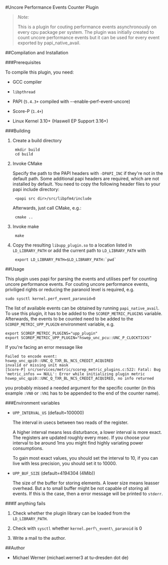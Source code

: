 #Uncore Performance Events Counter Plugin

> *Note:*
>
> This is a plugin for couting performance events asynchronously on every cpu package per system.
> The plugin was initially created to count uncore performance events but it can be used for every
> event exported by papi\_native\_avail.

##Compilation and Installation

###Prerequisites

To compile this plugin, you need:

* GCC compiler

* `libpthread`

* PAPI (`5.4.3+` compiled with --enable-perf-event-uncore)

* Score-P (`1.4+`)

* Linux Kernel 3.10+ (Haswell EP Support 3.16+)


###Building

1. Create a build directory

        mkdir build
        cd build

2. Invoke CMake

    Specify the path to the PAPI headers with `-DPAPI_INC` if they're not in the default path.
    Some additional papi headers are required, which are not installed by default.
    You need to copy the following header files to your papi include directory:

        <papi src dir>/src/libpfm4/include

    Afterwards, just call CMake, e.g.:

        cmake ..

3. Invoke make

        make

4. Copy the resulting `libupp_plugin.so` to a location listed in `LD_LIBRARY_PATH` or add the
    current path to `LD_LIBRARY_PATH` with

        export LD_LIBRARY_PATH=$LD_LIBRARY_PATH:`pwd`

##Usage

This plugin uses papi for parsing the events and utilises perf for counting uncore performance
events. For couting uncore performance events, priviliged rights or reducing the paranoid level is
required, e.g.

    sudo sysctl kernel.perf_event_paranoid=0

The list of available events can be obtained by running `papi_native_avail`. To use this plugin, it
has to be added to the `SCOREP_METRIC_PLUGINS` variable. Afterwards, the events to be counted need
to be added to the `SCOREP_METRIC_UPP_PLUGIN` environment variable, e.g.

    export SCOREP_METRIC_PLUGINS="upp_plugin"
    export SCOREP_METRIC_UPP_PLUGIN="hswep_unc_pcu::UNC_P_CLOCKTICKS"

If you're facing an error message like

    Failed to encode event: hswep_unc_qpi0::UNC_Q_TXR_BL_NCS_CREDIT_ACQUIRED
    invalid or missing unit mask
    [Score-P] src/services/metric/scorep_metric_plugins.c:522: Fatal: Bug 'metric_infos == NULL': Error while initializing plugin metric hswep_unc_qpi0::UNC_Q_TXR_BL_NCS_CREDIT_ACQUIRED, no info returned

you probably missed a needed argument for the specific counter (in this example `:VN0` or `:VN1` has
to be appended to the end of the counter name).

###Environment variables

* `UPP_INTERVAL_US` (default=100000)

    The interval in usecs between two reads of the register.

    A higher interval means less disturbance, a lower interval is more exact. The registers are
    updated roughly every msec. If you choose your interval to be around 1ms you might find highly
    variating power consumptions.

    To gain most exact values, you should set the interval to 10, if you can live with less
    precision, you should set it to 10000.

* `UPP_BUF_SIZE` (default=4194304 (4Mib))

    The size of the buffer for storing elements. A lower size means leasser overhead. But a to small
    buffer might be not capable of storing all events. If this is the case, then a error message
    will be printed to `stderr`.

###If anything fails

1. Check whether the plugin library can be loaded from the `LD_LIBRARY_PATH`.

2. Check with `sysctl` whether `kernel.perf\_event\_paranoid` is 0

3. Write a mail to the author.

##Author

* Michael Werner (michael.werner3 at tu-dresden dot de)
